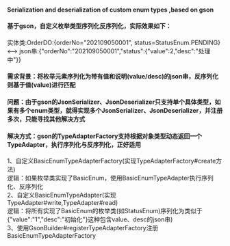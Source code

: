#### Serialization and deserialization of custom enum types ,based on gson
#### 基于gson，自定义枚举类型序列化反序列化，实际效果如下：
实体类:OrderDO:{orderNo="202109050001", status=StatusEnum.PENDING} <-->  json串:{"orderNo":"202109050001","status":{"value":2,"desc":"处理中"}}

#### 需求背景：将枚举元素序列化为带有值和说明(value/desc)的json串，反序列化则基于值(value)进行匹配

#### 问题：由于gson的JsonSerializer、JsonDeserializer只支持单个具体类型，如果有多个enum类型，就得实现多个JsonSerializer、JsonDeserializer，并注册多次，只能寻找其他解决方式

#### 解决方式：gson的TypeAdapterFactory支持根据对象类型动态返回一个TypeAdapter，执行序列化与反序列化，正好适用<br>
  1、自定义BasicEnumTypeAdapterFactory(实现TypeAdapterFactory#create方法)<br>
    逻辑：如果枚举类实现了BasicEnum，使用BasicEnumTypeAdapter执行序列化、反序列化<br>
  2、自定义BasicEnumTypeAdapter(实现TypeAdapter#write,TypeAdapter#read)<br>
    逻辑：将所有实现了BasicEnum的枚举类(如StatusEnum)序列化为类似于{"value":"1","desc":"初始化"}这种包含value、desc的json串)<br>
  3、使用GsonBuilder#registerTypeAdapterFactory注册BasicEnumTypeAdapterFactory

